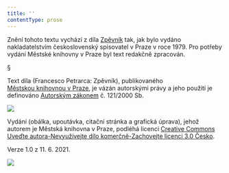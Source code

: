 ```yaml
---
title: ''
contentType: prose
---
```


Znění tohoto textu vychází z díla [Zpěvník](https://search.mlp.cz/cz/titul/zpevnik/160797/#book-content) tak, jak bylo vydáno nakladatelstvím československý spisovatel v Praze v roce 1979. Pro potřeby vydání Městské knihovny v Praze byl text redakčně zpracován.

§

Text díla (Francesco Petrarca: Zpěvník), publikovaného [Městskou knihovnou v Praze](https://www.mlp.cz/cz/), je vázán autorskými právy a jeho použití je definováno [Autorským zákonem](https://www.mkcr.cz/predpisy-zakonu-709.html) č. 121/2000 Sb.

![](../Images/image001.jpg)

Vydání (obálka, upoutávka, citační stránka a grafická úprava), jehož autorem je Městská knihovna v Praze, podléhá licenci [Creative Commons Uveďte autora-Nevyužívejte dílo komerčně-Zachovejte licenci 3.0 Česko](https://creativecommons.org/licenses/by-nc-sa/3.0/cz/).

  

Verze 1.0 z 11. 6. 2021.

![](../Images/image002.jpg)
